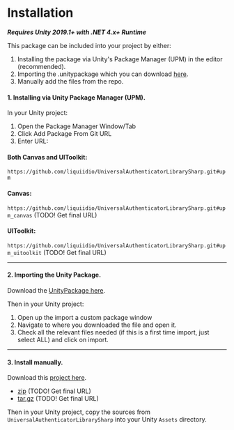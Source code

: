 # Installation

_**Requires Unity 2019.1+ with .NET 4.x+ Runtime**_

This package can be included into your project by either:

1. Installing the package via Unity's Package Manager (UPM) in the editor (recommended).
2. Importing the .unitypackage which you can download [here](https://github.com/liquiidio/UniversalAuthenticatorLibrarySharp/releases/latest/download/io.liquiid.universalauthenticatorlibrarysharp.unitypackage). 
3. Manually add the files from the repo.

#### 1. Installing via Unity Package Manager (UPM).

In your Unity project:

1. Open the Package Manager Window/Tab
2. Click Add Package From Git URL
3. Enter URL: 

#### Both Canvas and UIToolkit: 

`https://github.com/liquiidio/UniversalAuthenticatorLibrarySharp.git#upm` 

#### Canvas: 

`https://github.com/liquiidio/UniversalAuthenticatorLibrarySharp.git#upm_canvas` (TODO! Get final URL)

#### UIToolkit: 

`https://github.com/liquiidio/UniversalAuthenticatorLibrarySharp.git#upm_uitoolkit` (TODO! Get final URL)

***

#### 2. Importing the Unity Package.

Download the [UnityPackage here](https://github.com/liquiidio/UniversalAuthenticatorLibrarySharp/releases/latest/download/io.liquiid.universalauthenticatorlibrarysharp.unitypackage). 

Then in your Unity project:

1. Open up the import a custom package window
2. Navigate to where you downloaded the file and open it.
3. Check all the relevant files needed (if this is a first time import, just select ALL) and click on import.

***

#### 3. Install manually.

Download this [project here](https://github.com/liquiidio/UniversalAuthenticatorLibrarySharp/releases/latest).

  * [zip](https://github.com/liquiidio/UniversalAuthenticatorLibrarySharp/archive/refs/tags/1.0.10.zip) (TODO! Get final URL)
  * [tar.gz](https://github.com/liquiidio/UniversalAuthenticatorLibrarySharp/archive/refs/tags/1.0.10.tar.gz) (TODO! Get final URL)

Then in your Unity project, copy the sources from `UniversalAuthenticatorLibrarySharp` into your Unity `Assets` directory.
